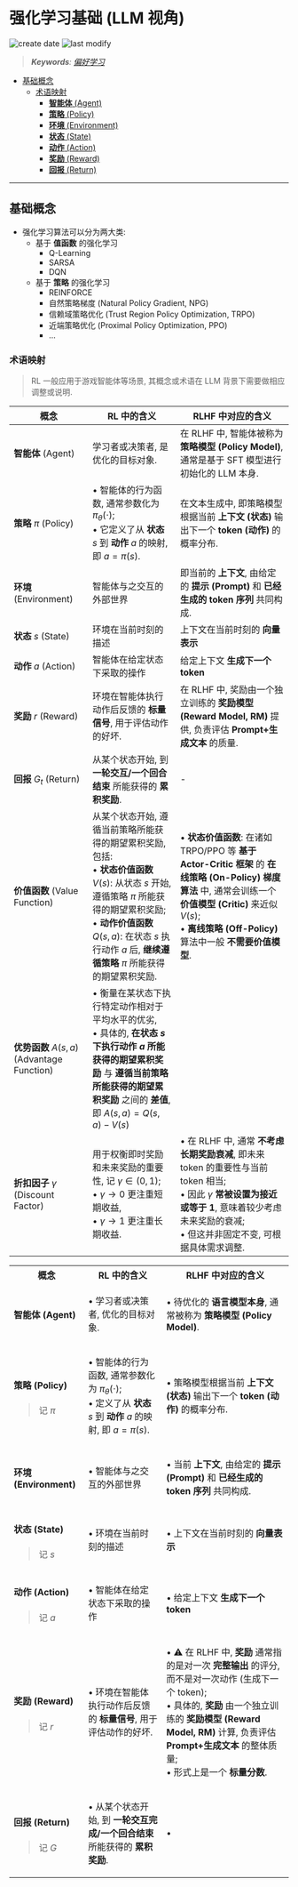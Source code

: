 强化学习基础 (LLM 视角)
===
<!--START_SECTION:badge-->
![create date](https://img.shields.io/static/v1?label=create%20date&message=2025-09-25&label_color=gray&color=lightsteelblue&style=flat-square)
![last modify](https://img.shields.io/static/v1?label=last%20modify&message=2025-09-25%2003%3A17%3A40&label_color=gray&color=thistle&style=flat-square)
<!--END_SECTION:badge-->
<!--info
date: 2025-09-25 02:59:27
toc_title: '强化学习基础 ( **LLM-based** )'
top: false
draft: false
hidden: true
omit_in_tag_toc: false
section_number: false
level: 99
tags: []
-->

<!--START_SECTION:keywords-->
> ***Keywords**: [偏好学习](./偏好学习.md)*
<!--END_SECTION:keywords-->

<!--START_SECTION:paper_title-->
<!--END_SECTION:paper_title-->

<!--START_SECTION:toc-->
- [基础概念](#基础概念)
    - [术语映射](#术语映射)
        - [**智能体** (Agent)](#智能体-agent)
        - [**策略** (Policy)](#策略-policy)
        - [**环境** (Environment)](#环境-environment)
        - [**状态** (State)](#状态-state)
        - [**动作** (Action)](#动作-action)
        - [**奖励** (Reward)](#奖励-reward)
        - [**回报** (Return)](#回报-return)
<!--END_SECTION:toc-->

---

## 基础概念

- 强化学习算法可以分为两大类:
    - 基于 **值函数** 的强化学习
        - Q-Learning
        - SARSA
        - DQN
    - 基于 **策略** 的强化学习
        - REINFORCE
        - 自然策略梯度 (Natural Policy Gradient, NPG)
        - 信赖域策略优化 (Trust Region Policy Optimization, TRPO)
        - 近端策略优化 (Proximal Policy Optimization, PPO)
        - ...


### 术语映射
> RL 一般应用于游戏智能体等场景, 其概念或术语在 LLM 背景下需要做相应调整或说明.
<!-- - 将 RL 框架中的 **交互闭环** 映射到 LLM 的优化过程; -->
<!-- - 建立直觉, 将 LLM 的生成过程映射到 RL 框架; -->
<!-- - 下面是一些 **关键术语映射**: -->
概念 | RL 中的含义 | RLHF 中对应的含义
---------|----------|---------
**智能体** (Agent) | 学习者或决策者, 是优化的目标对象. | 在 RLHF 中, 智能体被称为 **策略模型 (Policy Model)**, 通常是基于 SFT 模型进行初始化的 LLM 本身.
**策略** $\pi$ (Policy) | • 智能体的行为函数, 通常参数化为 $\pi_{\theta}(\cdot)$;<br>• 它定义了从 **状态** $s$ 到 **动作** $a$ 的映射, 即 $a = \pi(s)$. | 在文本生成中, 即策略模型根据当前 **上下文 (状态)** 输出下一个 **token (动作)** 的概率分布.
**环境** (Environment) | 智能体与之交互的外部世界 | 即当前的 **上下文**, 由给定的 **提示 (Prompt)** 和 **已经生成的 token 序列** 共同构成.
**状态** $s$ (State) | 环境在当前时刻的描述 | 上下文在当前时刻的 **向量表示**
**动作** $a$ (Action) | 智能体在给定状态下采取的操作 | 给定上下文 **生成下一个 token**
**奖励** $r$ (Reward) | 环境在智能体执行动作后反馈的 **标量信号**, 用于评估动作的好坏. | 在 RLHF 中, 奖励由一个独立训练的 **奖励模型 (Reward Model, RM)** 提供, 负责评估 **Prompt+生成文本** 的质量.
**回报** $G_t$ (Return) | 从某个状态开始, 到 **一轮交互/一个回合** **结束** 所能获得的 **累积奖励**. | - <!-- 因为 RLHF 中的奖励是对完整回答的一次性评分, 故一般不涉及累积奖励; -->
**价值函数** (Value Function) | 从某个状态开始, 遵循当前策略所能获得的期望累积奖励, 包括:<br>• **状态价值函数** $V(s)$: 从状态 $s$ 开始, 遵循策略 $\pi$ 所能获得的期望累积奖励;<br>• **动作价值函数** $Q(s, a)$: 在状态 $s$ 执行动作 $a$ 后, **继续遵循策略** $\pi$ 所能获得的期望累积奖励. | • **状态价值函数**: 在诸如 TRPO/PPO 等 **基于 Actor-Critic 框架** 的 **在线策略 (On-Policy) 梯度算法** 中, 通常会训练一个 **价值模型 (Critic)** 来近似 $V(s)$;<br>• **离线策略 (Off-Policy)** 算法中一般 **不需要价值模型**. <!-- <br>• 其主要作用是计算 **优势函数** $A(s, a) = Q(s, a) - V(s)$;<br>• 能有效 **降低** **策略梯度估计的方差/训练方差**; -->
**优势函数** $A(s,a)$ (Advantage Function) | • 衡量在某状态下执行特定动作相对于平均水平的优劣,<br>• 具体的, **在状态 $s$ 下执行动作 $a$ 所能获得的期望累积奖励** 与 **遵循当前策略所能获得的期望累积奖励** 之间的 **差值**, 即 $A(s, a) = Q(s, a) - V(s)$ |
**折扣因子** $\gamma$ (Discount Factor) | 用于权衡即时奖励和未来奖励的重要性, 记 $\gamma \in (0,1)$;<br>• $\gamma \to 0$ 更注重短期收益,<br>• $\gamma \to 1$ 更注重长期收益. | • 在 RLHF 中, 通常 **不考虑长期奖励衰减**, 即未来 token 的重要性与当前 token 相当;<br>• 因此 $\gamma$ **常被设置为接近或等于 $1$**, 意味着较少考虑未来奖励的衰减;<br>• 但这并非固定不变, 可根据具体需求调整.
<!-- 这在 TRPO/PPO 等 **在线 (online) 策略梯度算法 (基于 Actor-Critic 框架)** 中对于降低训练方差至关重要. -->
<!--
RL 中的概念 | RLHF 中的含义或术语 | 说明
---|---|---
智能体 (Agent) / 动作模型 (Actor Model) | 策略模型 (Policy Model) | 即需要被微调的语言模型本身.
环境 (Environment) | 上下文 (Prompt + 已生成 token 序列) | 模型生成时所处的信息背景.
状态 (State) | 上下文在当前时刻的向量表示 | 在标准 RLHF 流程中, 状态通常是隐式地由模型内部隐藏状态表示的.
动作 (Action) | 生成 Response (episode-level) 或生成下一个 Token (token-level) | RLHF 中多将一次完整回答视为单个动作; token 级动作用于更细粒度的优化, 同时会加入 **回合** 的概念, 表示生成一次完整的回答.
奖励 (Reward) | **奖励模型** 分数 | 通常由奖励模型对完整的 "Prompt + Response" 计算得到一个标量得分.
策略 (Policy) | 策略模型的概率分布 | RL 中表示 **当前状态到下一个动作** 的映射 $\pi(a\|s)$; RLHF 中即 **从当前上下文生成下一个 token 的概率分布** (token-level) 或 **完整回答的概率分布** (episode-level).
价值函数 (Value Function) | 价值模型 (可选) | 估计状态或状态-动作对的期望奖励; 用于 **优势函数** 计算; RLHF 中用于估计从当前上下文继续生成至结束的期望奖励; 价值函数
折扣因子 $\gamma$ (Discount Factor) | 无直接对应或默认 $\gamma=1$ | 用于权衡当前奖励和未来奖励的重要性; RLHF 中通常不考虑长期奖励衰减 (未来 token 的重要性与当前 token 几乎相当), 因此 $\gamma$ 常被设置为一个接近 $1$ 的值.
-->

<!--
#### 核心组件

- **策略模型** (Policy Model)
    -
- **策略优化算法** / **策略梯度算法**
    > TRPO → PPO (Clip/KL) → DPO → GRPO/IPO/KTO/...
- **参考模型** (Reference Model)
- **奖励模型** (Reward Model, 可选)
- **价值模型** (Critic, 可选)
 -->


<table>

<tr>
<th>概念</th><th>RL 中的含义</th><th>RLHF 中对应的含义</th>
</tr>

<tr>
<td>

#### **智能体** (Agent)

</td>
<td>

• 学习者或决策者, 优化的目标对象.<br>

</td>
<td>

• 待优化的 **语言模型本身**, 通常被称为 **策略模型 (Policy Model)**.<br>
<!-- • 在 RLHF 中, 智能体被称为 **策略模型 (Policy Model)**, 通常是基于 SFT 模型进行初始化的 LLM 本身.<br> -->

</td>
</tr>
<tr>
<td>

#### **策略** (Policy)
> 记 $\pi$

</td>
<td>

• 智能体的行为函数, 通常参数化为 $\pi_{\theta}(\cdot)$;<br>
• 定义了从 **状态** $s$ 到 **动作** $a$ 的映射, 即 $a = \pi(s)$.<br>

</td>
<td>

• 策略模型根据当前 **上下文 (状态)** 输出下一个 **token (动作)** 的概率分布.<br>

</td>
</tr>
<tr>
<td>

#### **环境** (Environment)

</td>
<td>

• 智能体与之交互的外部世界<br>

</td>
<td>

• 当前 **上下文**, 由给定的 **提示 (Prompt)** 和 **已经生成的 token 序列** 共同构成.<br>

</td>
</tr>
<tr>
<td>

#### **状态** (State)
> 记 $s$

</td>
<td>

• 环境在当前时刻的描述<br>

</td>
<td>

• 上下文在当前时刻的 **向量表示**<br>

</td>
</tr>
<tr>
<td>

#### **动作** (Action)
> 记 $a$

</td>
<td>

• 智能体在给定状态下采取的操作<br>

</td>
<td>

• 给定上下文 **生成下一个 token**<br>

</td>
</tr>
<tr>
<td>

#### **奖励** (Reward)
> 记  $r$

</td>
<td>

• 环境在智能体执行动作后反馈的 **标量信号**, 用于评估动作的好坏.<br>

</td>
<td>

• ⚠️ 在 RLHF 中, **奖励** 通常指的是对一次 **完整输出** 的评分, 而不是对一次动作 (生成下一个 token);<br>
• 具体的, **奖励** 由一个独立训练的 **奖励模型 (Reward Model, RM)** 计算, 负责评估 **Prompt+生成文本** 的整体质量;<br>
• 形式上是一个 **标量分数**.<br>
<!-- • 在 RLHF 中, 奖励由一个独立训练的 **奖励模型 (Reward Model, RM)** 提供, 负责评估 **Prompt+生成文本** 的质量.<br> -->

</td>
</tr>
<tr>
<td>

#### **回报** (Return)
> 记 $G$
<!-- > $G_t$ 表示当前时刻的回报 -->

</td>
<td>

• 从某个状态开始, 到 **一轮交互完成/一个回合结束** 所能获得的 **累积奖励**.<br>

</td>
<td>

• <br>

</td>
</tr>

</table>